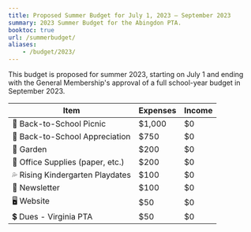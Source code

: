 ```yaml
---
title: Proposed Summer Budget for July 1, 2023 — September 2023
summary: 2023 Summer Budget for the Abingdon PTA.
booktoc: true
url: /summerbudget/
aliases:
    - /budget/2023/
---
```


This budget is proposed for summer 2023, starting on July 1 and ending with the General Membership's approval of a full school-year budget in September 2023.

| Item                             | Expenses  | Income |
| -------------------------------- | ------ | - |
| 🧺 Back-to-School Picnic         | $1,000 | $0 |
| 🙏 Back-to-School Appreciation   | $750   | $0 |
| 🍅 Garden                        | $200   | $0 |
| 📝 Office Supplies (paper, etc.) | $200   | $0 |
| 💦 Rising Kindergarten Playdates | $100   | $0 |
| 📰 Newsletter                    | $100   | $0 |
| 🖥️ Website                       | $50    | $0 |
| 💲 Dues - Virginia PTA           | $50    | $0 |